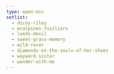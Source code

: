```yaml
---
type: open-mic
setlist:
  - dicey-riley
  - mcalpines-fusiliers
  - leeds-devil
  - sweet-grass-memory
  - wild-rover
  - diamonds-on-the-souls-of-her-shoes
  - wayward-sister
  - wander-with-me
---
```

